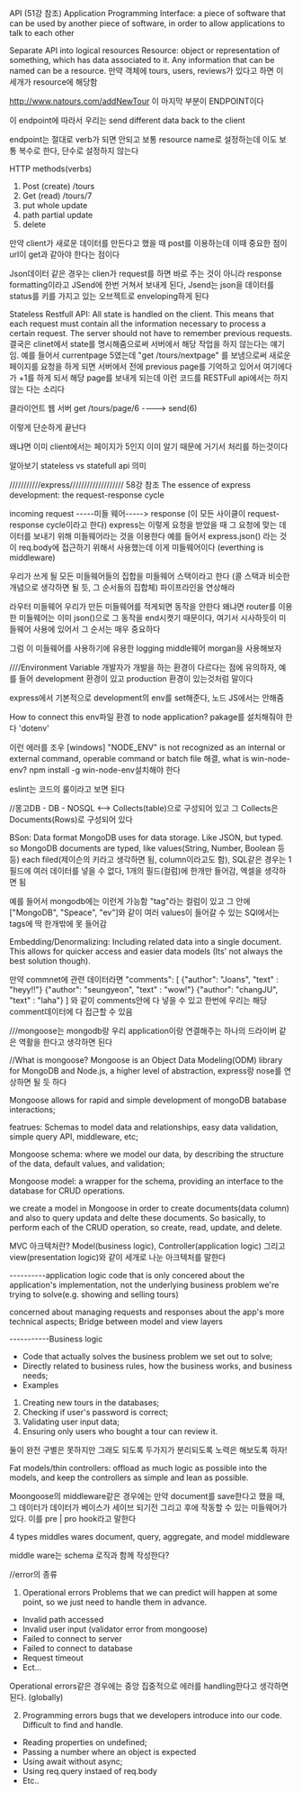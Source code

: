 API (51강 참조)
Application Programming Interface: a piece of software that can be used by another piece of software, in order to allow applications to talk to each other

Separate API into logical resources
Resource: object or representation of something, which has data associated to it. Any information that can be named can be a resource.
만약 객체에 tours, users, reviews가 있다고 하면 이 세개가 resource에 해당함

http://www.natours.com/addNewTour 이 마지막 부분이 ENDPOINT이다

이 endpoint에 따라서 우리는 send different data back to the client

endpoint는 절대로 verb가 되면 안되고 보통 resource name로 설정하는데 이도 보통 복수로 한다, 단수로 설정하지 않는다

HTTP methods(verbs)

1. Post (create) /tours
2. Get (read) /tours/7
3. put whole update
4. path partial update
5. delete

만약 client가 새로운 데이터를 만든다고 했을 때 post를 이용하는데 이때 중요한 점이 url이 get과 같아야 한다는 점이다

Json데이터 같은 경우는 clien가 request를 하면 바로 주는 것이 아니라
response formatting이라고 JSend에 한번 거쳐서 보내게 된다,
Jsend는 json을 데이터를 status를 키를 가지고 있는 오브젝트로 enveloping하게 된다

Stateless Restfull API: All state is handled on the client. This means that each request must contain all the information necessary to process a certain request. The server should not have to remember previous requests.
결국은 clinet에서 state를 명시해줌으로써 서버에서 해당 작업을 하지 않는다는 얘기임.
예를 들어서 currentpage 5였는데 "get /tours/nextpage" 를 보냄으로써 새로운 페이지를 요청을 하게 되면 서버에서 전에 previous page를 기억하고 있어서 여기에다가 +1를 하게 되서 해당 page를 보내게 되는데 이런 코드를 RESTFull api에서는 하지 않는 다는 소리다

클라이언트 웹 서버
get /tours/page/6 ----> send(6)

이렇게 단순하게 끝난다

왜냐면 이미 client에서는 페이지가 5인지 이미 알기 때문에 거기서 처리를 하는것이다

알아보기 stateless vs statefull api 의미

///////////express/////////////////// 58강 참조
The essence of express development: the request-response cycle

incoming request -----미들 웨어-----> response (이 모든 사이클이 request-response cycle이라고 한다)
express는 이렇게 요청을 받았을 때 그 요청에 맞는 데이터를 보내기 위해 미들웨어라는 것을 이용한다
예를 들어서 express.json() 라는 것이 req.body에 접근하기 위해서 사용했는데 이게 미들웨어이다 (everthing is middleware)

우리가 쓰게 될 모든 미들웨어들의 집합을 미들웨어 스택이라고 한다 (콜 스택과 비슷한 개념으로 생각하면 될 듯, 그 순서들의 집합체) 파이프라인을 연상해라

라우터 미들웨어 우리가 만든 미들웨어를 적게되면 동작을 안한다 왜냐면 router를 이용한 미들웨어는 이미 json()으로 그 동작을 end시켯기 때문이다, 여기서 시사하듯이 미들웨어 사용에 있어서 그 순서는 매우 중요하다

그럼 이 미들웨어를 사용하기에 유용한 logging middle웨어 morgan을 사용해보자

////Environment Variable
개발자가 개발을 하는 환경이 다르다는 점에 유의하자, 예를 들어 development 환경이 있고 production 환경이 있는것처럼 말이다

express에서 기본적으로 development의 env를 set해준다, 노드 JS에서는 안해줌

How to connect this env파일 환경 to node application?
pakage를 설치해줘야 한다 'dotenv'

이런 에러를 조우
[windows] "NODE_ENV" is not recognized as an internal or external command, operable command or batch file
해결, what is win-node-env?
npm install -g win-node-env설치해야 한다

eslint는 코드의 룰이라고 보면 된다

//몽고DB - DB - NOSQL <-->
Collects(table)으로 구성되어 있고 그 Collects은 Documents(Rows)로 구성되어 있다

BSon: Data format MongoDB uses for data storage. Like JSON, but typed. so MongoDB documents are typed, like values(String, Number, Boolean 등등) each filed(제이슨의 키라고 생각하면 됨, column이라고도 함), SQL같은 경우는 1 필드에 여러 데이터를 넣을 수 없다, 1개의 필드(컬럼)에 한개만 들어감, 엑셀을 생각하면 됨

예를 들어서 mongodb에는 이런게 가능함 "tag"라는 컬럼이 있고 그 안에 ["MongoDB", "Speace", "ev"]와 같이 여러 values이 들어갈 수 있는 SQl에서는 tags에 딱 한개밖에 못 들어감

Embedding/Denormalizing: Including related data into a single document. This allows for quicker access and easier data models (Its' not always the best solution though).

만약 commnet에 관련 데이터라면
"comments": [
{"author": "Joans", "text" : "heyy!!"}
{"author": "seungyeon", "text" : "wow!"}
{"author": "changJU", "text" : "laha"}
]
와 같이 comments안에 다 넣을 수 있고 한번에 우리는 해당 comment데이터에 다 접근할 수 있음

///mongoose는 mongodb랑 우리 application이랑 연결해주는 하나의 드라이버 같은 역활을 한다고 생각하면 된다

//What is mongoose?
Mongoose is an Object Data Modeling(ODM) library for MongoDB and Node.js, a higher level of abstraction, express랑 nose를 연상하면 될 듯 하다

Mongoose allows for rapid and simple development of mongoDB batabase interactions;

featrues: Schemas to model data and relationships, easy data validation, simple query API, middleware, etc;

Mongoose schema: where we model our data, by describing the structure of the data, default values, and validation;

Mongoose model: a wrapper for the schema, providing an interface to the database for CRUD operations.

we create a model in Mongoose in order to create documents(data column) and also to query updata and delte these documents. So basically, to perform each of the CRUD operation, so create, read, update, and delete.

MVC 아크텍처란?
Model(business logic), Controller(application logic) 그리고 view(presentation logic)와 같이 세개로 나눈 아크텍처를 말한다

----------application logic
code that is only concered about the application's implementation, not the underlying business problem we're trying to solve(e.g. showing and selling tours)

concerned about managing requests and responses
about the app's more technical aspects;
Bridge between model and view layers

-----------Business logic

- Code that actually solves the business problem we set out to solve;
- Directly related to business rules, how the business works, and business needs;
- Examples

1. Creating new tours in the databases;
2. Checking if user's password is correct;
3. Validating user input data;
4. Ensuring only users who bought a tour can review it.

둘이 완전 구별은 못하지만 그래도 되도록 두가지가 분리되도록 노력은 해보도록 하자!

Fat models/thin controllers: offload as much logic as possible into the models, and keep the controllers as simple and lean as possible.

Moongoose의 middleware같은 경우에는 만약 document를 save한다고 했을 때, 그 데이터가 데이터가 베이스가 세이브 되기전 그리고 후에 작동할 수 있는 미들웨어가 있다. 이를 pre | pro hook라고 말한다

4 types middles wares
document, query, aggregate, and model middleware

middle ware는 schema 로직과 함께 작성한다?

//error의 종류

1. Operational errors
   Problems that we can predict will happen at some point, so we just need to handle them in advance.

- Invalid path accessed
- Invalid user input (validator error from mongoose)
- Failed to connect to server
- Failed to connect to database
- Request timeout
- Ect...

Operational errors같은 경우에는 중앙 집중적으로 에러를 handling한다고 생각하면 된다. (globally)

2. Programming errors
   bugs that we developers introduce into our code. Difficult to find and handle.

- Reading properties on undefined;
- Passing a number where an object is expected
- Using await without async;
- Using req.query instaed of req.body
- Etc..
